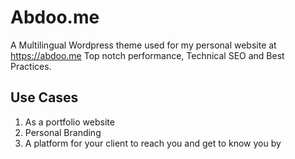 # Abdoo.me
A Multilingual Wordpress theme used for my personal website at https://abdoo.me
Top notch performance, Technical SEO and Best Practices. 

## Use Cases
1. As a portfolio website
2. Personal Branding
3. A platform for your client to reach you and get to know you by
